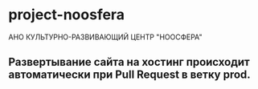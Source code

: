 # project-noosfera
АНО КУЛЬТУРНО-РАЗВИВАЮЩИЙ ЦЕНТР "НООСФЕРА"

## Развертывание сайта на хостинг происходит автоматически при Pull Request в ветку prod.
